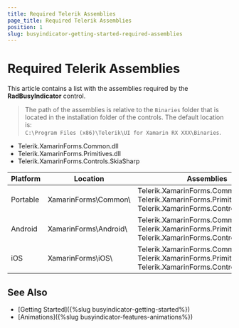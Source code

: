 ```yaml
---
title: Required Telerik Assemblies
page_title: Required Telerik Assemblies
position: 1
slug: busyindicator-getting-started-required-assemblies
---
```


# Required Telerik Assemblies

This article contains a list with the assemblies required by the **RadBusyIndicator** control.

> The path of the assemblies is relative to the `Binaries` folder that is located in the installation folder of the controls. The default location is:  
> `C:\Program Files (x86)\Telerik\UI for Xamarin RX XXX\Binaries`.

* Telerik.XamarinForms.Common.dll
* Telerik.XamarinForms.Primitives.dll
* Telerik.XamarinForms.Controls.SkiaSharp

| Platform | Location | Assemblies |
| -------- | -------- | ---------- |
| Portable | XamarinForms\Common\ | Telerik.XamarinForms.Common.dll <br/> Telerik.XamarinForms.Primitives.dll <br/> Telerik.XamarinForms.Controls.SkiaSharp |
| Android  | XamarinForms\Android\ | Telerik.XamarinForms.Common.dll <br/> Telerik.XamarinForms.Primitives.dll <br/> Telerik.XamarinForms.Controls.SkiaSharp |
| iOS      | XamarinForms\iOS\ | Telerik.XamarinForms.Common.dll <br/> Telerik.XamarinForms.Primitives.dll <br/> Telerik.XamarinForms.Controls.SkiaSharp |
 
## See Also

- [Getting Started]({%slug busyindicator-getting-started%})
- [Animations]({%slug busyindicator-features-animations%})